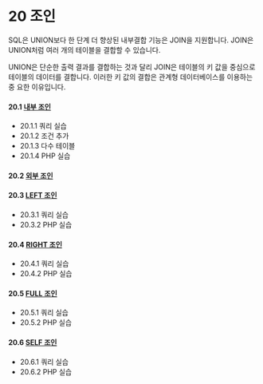 # 20 조인 
SQL은 UNION보다 한 단계 더 향상된 내부결합 기능은 JOIN을 지원합니다. 
JOIN은 UNION처럼 여러 개의 테이블을 결합할 수 있습니다.  

UNION은 단순한 출력 결과를 결합하는 것과 달리 JOIN은 테이블의 키 값을 중심으로 테이블의 데이터를 결합니다. 
이러한 키 값의 결합은 관계형 데이터베이스를 이용하는 중 요한 이유입니다.  

#### 20.1 [내부 조인](20.1)
* 20.1.1 쿼리 실습
* 20.1.2 조건 추가
* 20.1.3 다수 테이블
* 20.1.4 PHP 실습

#### 20.2 [외부 조인](20.2)

#### 20.3 [LEFT 조인](20.3) 
* 20.3.1 쿼리 실습
* 20.3.2 PHP 실습 

#### 20.4 [RIGHT 조인](20.4)
* 20.4.1 쿼리 실습 
* 20.4.2 PHP 실습

#### 20.5 [FULL 조인](20.5)
* 20.5.1 쿼리 실습
* 20.5.2 PHP 실습

#### 20.6 [SELF 조인](20.6)
* 20.6.1 쿼리 실습
* 20.6.2 PHP 실습
